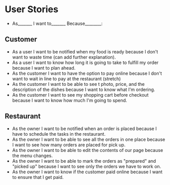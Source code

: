 # User Stories
- As_______ I want to_______ Because________:

## Customer
- As a user I want to be notified when my food is ready because I don't want to waste time (can add further explanation).
- As a user I want to know how long it is going to take to fulfill my order because I want to plan ahead.
- As the customer I want to have the option to pay online because I don't want to wait in line to pay at the restaurant (stretch)
- As the customer I want to be able to see t photo, price, and the description of the dishes because I want to know what I'm ordering.
- As the customer I want to see my shopping cart before checkout because I want to know how much I'm going to spend.



## Restaurant
- As the owner I want to be notified when an order is placed because I have to schedule the tasks in the restaurant.
- As the owner I want to be able to see all the orders in one place because I want to see how many orders are placed for pick up.
- As the owner I want to be able to edit the contents of our page because the menu changes.
- As the owner I want to be able to mark the orders as "prepared" and "picked up" because I want to see only the orders we have to work on.
- As the owner I want to know if the customer paid online because I want to ensure that I get paid.
